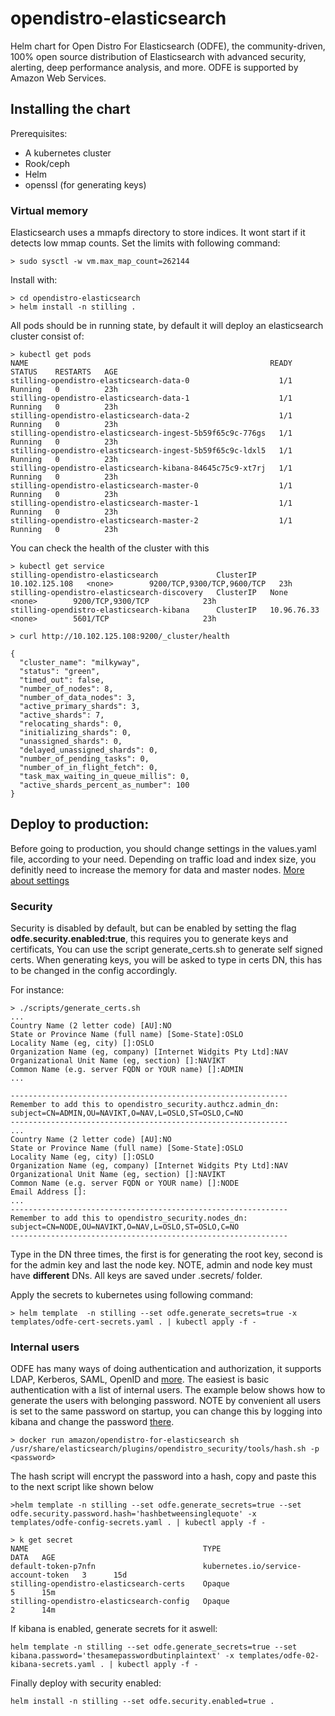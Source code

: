 # opendistro-elasticsearch
Helm chart for Open Distro For Elasticsearch (ODFE), the community-driven, 100% open source distribution of Elasticsearch with advanced security, alerting, deep performance analysis, and more. ODFE is supported by Amazon Web Services. 


## Installing the chart

Prerequisites:
* A kubernetes cluster
* Rook/ceph 
* Helm
* openssl (for generating keys)

### Virtual memory
Elasticsearch uses a mmapfs directory to store indices. It wont start if it detects low mmap counts.
Set the limits with following command:
```
> sudo sysctl -w vm.max_map_count=262144
```

Install with:
```
> cd opendistro-elasticsearch
> helm install -n stilling .
```

All pods should be in running state, by default it will deploy an elasticsearch cluster consist of:
```
> kubectl get pods
NAME                                                      READY   STATUS    RESTARTS   AGE
stilling-opendistro-elasticsearch-data-0                    1/1     Running   0          23h
stilling-opendistro-elasticsearch-data-1                    1/1     Running   0          23h
stilling-opendistro-elasticsearch-data-2                    1/1     Running   0          23h
stilling-opendistro-elasticsearch-ingest-5b59f65c9c-776gs   1/1     Running   0          23h
stilling-opendistro-elasticsearch-ingest-5b59f65c9c-ldxl5   1/1     Running   0          23h
stilling-opendistro-elasticsearch-kibana-84645c75c9-xt7rj   1/1     Running   0          23h
stilling-opendistro-elasticsearch-master-0                  1/1     Running   0          23h
stilling-opendistro-elasticsearch-master-1                  1/1     Running   0          23h
stilling-opendistro-elasticsearch-master-2                  1/1     Running   0          23h
```

You can check the health of the cluster with this
```
> kubectl get service
stilling-opendistro-elasticsearch             ClusterIP   10.102.125.108   <none>        9200/TCP,9300/TCP,9600/TCP   23h
stilling-opendistro-elasticsearch-discovery   ClusterIP   None             <none>        9200/TCP,9300/TCP            23h
stilling-opendistro-elasticsearch-kibana      ClusterIP   10.96.76.33      <none>        5601/TCP                     23h

> curl http://10.102.125.108:9200/_cluster/health

{
  "cluster_name": "milkyway",
  "status": "green",
  "timed_out": false,
  "number_of_nodes": 8,
  "number_of_data_nodes": 3,
  "active_primary_shards": 3,
  "active_shards": 7,
  "relocating_shards": 0,
  "initializing_shards": 0,
  "unassigned_shards": 0,
  "delayed_unassigned_shards": 0,
  "number_of_pending_tasks": 0,
  "number_of_in_flight_fetch": 0,
  "task_max_waiting_in_queue_millis": 0,
  "active_shards_percent_as_number": 100
}
```

## Deploy to production:
Before going to production, you should change settings in the values.yaml file, according to your need.
Depending on traffic load and index size, you definitly need to increase the memory for data and master nodes.
[More about settings](https://www.elastic.co/guide/en/elasticsearch/guide/current/hardware.html#_memory)

### Security

Security is disabled by default, but can be enabled by setting the flag **odfe.security.enabled:true**, this requires you to generate keys and certificats,
You can use the script generate_certs.sh to generate self signed certs.
When generating keys, you will be asked to type in certs DN, this has to be changed in the config accordingly.

For instance:

```
> ./scripts/generate_certs.sh
...
Country Name (2 letter code) [AU]:NO
State or Province Name (full name) [Some-State]:OSLO
Locality Name (eg, city) []:OSLO
Organization Name (eg, company) [Internet Widgits Pty Ltd]:NAV
Organizational Unit Name (eg, section) []:NAVIKT
Common Name (e.g. server FQDN or YOUR name) []:ADMIN
...

--------------------------------------------------------------
Remember to add this to opendistro_security.authcz.admin_dn:
subject=CN=ADMIN,OU=NAVIKT,O=NAV,L=OSLO,ST=OSLO,C=NO
--------------------------------------------------------------
...
Country Name (2 letter code) [AU]:NO
State or Province Name (full name) [Some-State]:OSLO
Locality Name (eg, city) []:OSLO
Organization Name (eg, company) [Internet Widgits Pty Ltd]:NAV
Organizational Unit Name (eg, section) []:NAVIKT
Common Name (e.g. server FQDN or YOUR name) []:NODE
Email Address []:
...
--------------------------------------------------------------
Remember to add this to opendistro_security.nodes_dn:
subject=CN=NODE,OU=NAVIKT,O=NAV,L=OSLO,ST=OSLO,C=NO
--------------------------------------------------------------

```

Type in the DN three times, the first is for generating the root key, second is for the admin key and last the node key.
NOTE, admin and node key must have **different** DNs. All keys are saved under .secrets/ folder. 

Apply the secrets to kubernetes using following command:

```
> helm template  -n stilling --set odfe.generate_secrets=true -x templates/odfe-cert-secrets.yaml . | kubectl apply -f -
```

### Internal users
ODFE has many ways of doing authentication and authorization, it supports LDAP, Kerberos, SAML, OpenID and [more](https://opendistro.github.io/for-elasticsearch-docs/docs/security-configuration/). The easiest is basic authentication with a list of internal users. The example below shows how to generate the users with belonging password. NOTE by convenient all users is set to the same password on startup, you can change this by logging into
kibana and change the password [there](https://aws.amazon.com/blogs/opensource/change-passwords-open-distro-for-elasticsearch/). 

```
> docker run amazon/opendistro-for-elasticsearch sh /usr/share/elasticsearch/plugins/opendistro_security/tools/hash.sh -p <password>
```

The hash script will encrypt the password into a hash, copy and paste this to the next script like shown below

```
>helm template -n stilling --set odfe.generate_secrets=true --set odfe.security.password.hash='hashbetweensinglequote' -x templates/odfe-config-secrets.yaml . | kubectl apply -f -

> k get secret
NAME                                       TYPE                                  DATA   AGE
default-token-p7nfn                        kubernetes.io/service-account-token   3      15d
stilling-opendistro-elasticsearch-certs    Opaque                                5      15m
stilling-opendistro-elasticsearch-config   Opaque                                2      14m
```

If kibana is enabled, generate secrets for it aswell:
```
helm template -n stilling --set odfe.generate_secrets=true --set kibana.password='thesamepasswordbutinplaintext' -x templates/odfe-02-kibana-secrets.yaml . | kubectl apply -f -
``` 

Finally deploy with security enabled:

```
helm install -n stilling --set odfe.security.enabled=true .
```